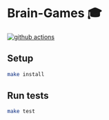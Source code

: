 # Brain-Games 🎓

[![github actions](https://img.shields.io/github/workflow/status/pavel-else/frontend-project-lvl1/Node%20CI)](https://github.com/pavel-else/frontend-project-lvl1/actions)

## Setup

```sh
make install
```

## Run tests

```sh
make test
```

